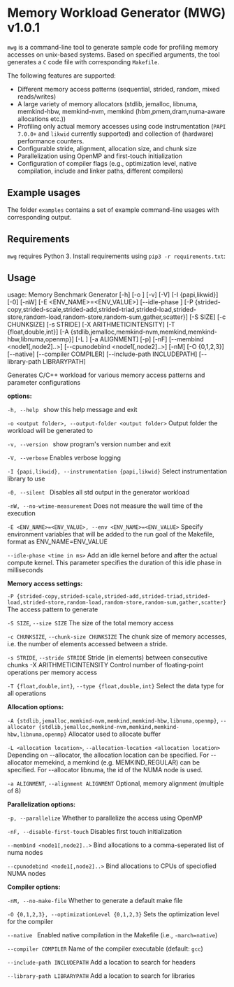 # Memory Workload Generator (MWG) v1.0.1
`mwg` is a command-line tool to generate sample code for profiling memory accesses on unix-based systems.
Based on specified arguments, the tool generates a `C` code file with corresponding `Makefile`.

The following features are supported:
* Different memory access patterns (sequential, strided, random, mixed reads/writes)
* A large variety of memory allocators (stdlib, jemalloc, libnuma, memkind-hbw, memkind-nvm, memkind (hbm,pmem,dram,numa-aware allocations etc.))
* Profiling only actual memory accesses using code instrumentation (`PAPI 7.0.0+` and `likwid` currently supported) and collection of (hardware) performance counters.
* Configurable stride, alignment, allocation size, and chunk size
* Parallelization using OpenMP and first-touch initialization
* Configuration of compiler flags (e.g., optimization level, native compilation, include and linker paths, different compilers)

## Example usages
The folder `examples` contains a set of example command-line usages with corresponding output.

## Requirements
`mwg` requires Python 3. Install requirements using `pip3 -r requirements.txt`:

## Usage
usage: Memory Benchmark Generator [-h] [-o <output folder>] [-v] [-V] [-I {papi,likwid}] [-0] [-nW] [-E <ENV_NAME>=<ENV_VALUE>] [--idle-phase <time in ms>] [-P {strided-copy,strided-scale,strided-add,strided-triad,strided-load,strided-store,random-load,random-store,random-sum,gather,scatter}] [-S SIZE]
                                  [-c CHUNKSIZE] [-s STRIDE] [-X ARITHMETICINTENSITY] [-T {float,double,int}] [-A {stdlib,jemalloc,memkind-nvm,memkind,memkind-hbw,libnuma,openmp}] [-L <allocation location>] [-a ALIGNMENT] [-p] [-nF] [--membind <node1[,node2]..>] [--cpunodebind <node1[,node2]..>] [-nM]
                                  [-O {0,1,2,3}] [--native] [--compiler COMPILER] [--include-path INCLUDEPATH] [--library-path LIBRARYPATH]

Generates C/C++ workload for various memory access patterns and parameter configurations

**options:**
  
``-h, --help ``           show this help message and exit
  
``-o <output folder>, --output-folder <output folder>``
                        Output folder the workload will be generated to
  
``-v, --version ``        show program's version number and exit
  
``-V, --verbose``         Enables verbose logging
  
``-I {papi,likwid}, --instrumentation {papi,likwid}``
                        Select instrumentation library to use
  
``-0, --silent ``         Disables all std output in the generator workload
  
``-nW, --no-wtime-measurement``
                        Does not measure the wall time of the execution
  
``-E <ENV_NAME>=<ENV_VALUE>, --env <ENV_NAME>=<ENV_VALUE>``
                        Specify environment variables that will be added to the run goal of the Makefile, format as ENV_NAME=ENV_VALUE
  
``--idle-phase <time in ms>``
                        Add an idle kernel before and after the actual compute kernel. This parameter specifies the duration of this idle phase in milliseconds

**Memory access settings:**

  ``-P {strided-copy,strided-scale,strided-add,strided-triad,strided-load,strided-store,random-load,random-store,random-sum,gather,scatter}``
                        The access pattern to generate

  ``-S SIZE``, ``--size SIZE``  The size of the total memory access

  ``-c CHUNKSIZE``, ``--chunk-size CHUNKSIZE`` The chunk size of memory accesses, i.e. the number of elements accessed between a stride.
 
 ``-s STRIDE``, ``--stride STRIDE`` Stride (in elements) between consecutive chunks
  -X ARITHMETICINTENSITY
                        Control number of floating-point operations per memory access

  ``-T {float,double,int}``, ``--type {float,double,int}`` Select the data type for all operations

**Allocation options:**

 ``-A {stdlib,jemalloc,memkind-nvm,memkind,memkind-hbw,libnuma,openmp}``, ``--allocator {stdlib,jemalloc,memkind-nvm,memkind,memkind-hbw,libnuma,openmp}`` Allocator used to allocate buffer
 
 ``-L <allocation location>``, ``--allocation-location <allocation location>`` Depending on --allocator, the allocation location can be specified. For --allocator memekind, a memkind (e.g. MEMKIND_REGULAR) can be specified. For --allocator libnuma, the id of the NUMA node is used.
  
``-a ALIGNMENT``, ``--alignment ALIGNMENT`` Optional, memory alignment (multiple of 8)

**Parallelization options:**

  ``-p, --parallelize``     Whether to parallelize the access using OpenMP

  ``-nF, --disable-first-touch``
                        Disables first touch initialization

  ``--membind <node1[,node2]..>``
                        Bind allocations to a comma-seperated list of numa nodes

  ``--cpunodebind <node1[,node2]..>``
                        Bind allocations to CPUs of speciofied NUMA nodes

**Compiler options:**

  ``-nM, --no-make-file``   Whether to generate a default make file

  ``-O {0,1,2,3}, --optimizationLevel {0,1,2,3}``
                        Sets the optimization level for the compiler

  ``--native ``             Enabled native compilation in the Makefile (i.e., ``-march=native``)

  ``--compiler COMPILER``   Name of the compiler executable (default: ``gcc``)

  ``--include-path INCLUDEPATH``
                        Add a location to search for headers

  ``--library-path LIBRARYPATH``
                        Add a location to search for libraries
